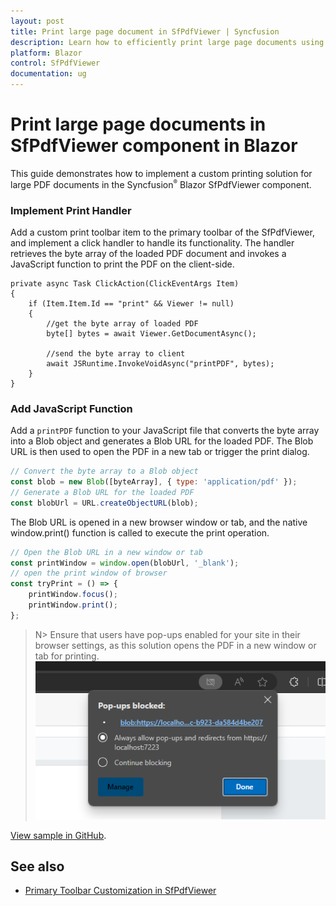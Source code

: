 ```yaml
---
layout: post
title: Print large page document in SfPdfViewer | Syncfusion
description: Learn how to efficiently print large page documents using the SfPdfViewer with optimized memory usage and custom toolbar actions
platform: Blazor
control: SfPdfViewer
documentation: ug
---
```


# Print large page documents in SfPdfViewer component in Blazor

This guide demonstrates how to implement a custom printing solution for large PDF documents in the Syncfusion<sup style="font-size:70%">&reg;</sup> Blazor SfPdfViewer component.

### Implement Print Handler
Add a custom print toolbar item to the primary toolbar of the SfPdfViewer, and implement a click handler to handle its functionality. The handler retrieves the byte array of the loaded PDF document and invokes a JavaScript function to print the PDF on the client-side.

```cshtml
private async Task ClickAction(ClickEventArgs Item)
{
    if (Item.Item.Id == "print" && Viewer != null)
    {
        //get the byte array of loaded PDF
        byte[] bytes = await Viewer.GetDocumentAsync();

        //send the byte array to client
        await JSRuntime.InvokeVoidAsync("printPDF", bytes);
    }
}

```

### Add JavaScript Function
Add a `printPDF` function to your JavaScript file that converts the byte array into a Blob object and generates a Blob URL for the loaded PDF. The Blob URL is then used to open the PDF in a new tab or trigger the print dialog.

```javascript
// Convert the byte array to a Blob object
const blob = new Blob([byteArray], { type: 'application/pdf' });
// Generate a Blob URL for the loaded PDF
const blobUrl = URL.createObjectURL(blob);
```
The Blob URL is opened in a new browser window or tab, and the native window.print() function is called to execute the print operation.

```javascript
// Open the Blob URL in a new window or tab
const printWindow = window.open(blobUrl, '_blank');
// open the print window of browser
const tryPrint = () => {
    printWindow.focus();
    printWindow.print();
};
```

>N> Ensure that users have pop-ups enabled for your site in their browser settings, as this solution opens the PDF in a new window or tab for printing.
![Allow pop-up for large page print window](../../pdfviewer-2/images/allow-popup-largepage-print.png)

[View sample in GitHub](https://github.com/SyncfusionExamples/blazor-pdf-viewer-examples/tree/master/Print/Print%20Large%20page%20document).

## See also

* [Primary Toolbar Customization in SfPdfViewer](../toolbar-customization)